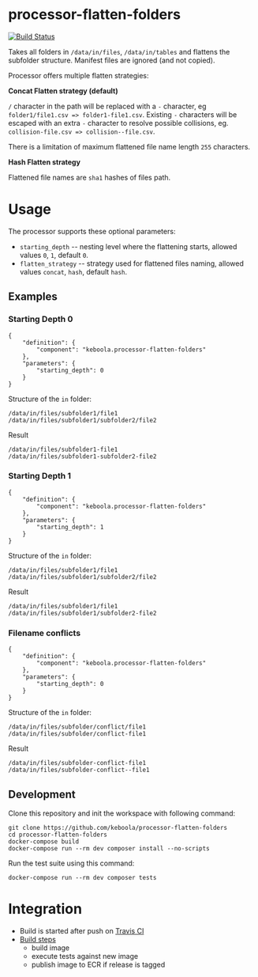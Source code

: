 # processor-flatten-folders

[![Build Status](https://travis-ci.org/keboola/processor-flatten-folders.svg?branch=master)](https://travis-ci.org/keboola/processor-flatten-folders)

Takes all folders in `/data/in/files`, `/data/in/tables` and flattens the subfolder structure.
Manifest files are ignored (and not copied).

Processor offers multiple flatten strategies:

**Concat Flatten strategy (default)**

`/` character in the path will be replaced with a `-` character, eg `folder1/file1.csv => folder1-file1.csv`. 
Existing `-` characters will be escaped with an extra `-` character to resolve possible collisions, eg. `collision-file.csv => collision--file.csv`. 

There is a limitation of maximum flattened file name length `255` characters.

**Hash Flatten strategy**

Flattened file names are `sha1` hashes of files path.

   
# Usage

The processor supports these optional parameters:

 - `starting_depth` -- nesting level where the flattening starts, allowed values `0`, `1`, default `0`.
 - `flatten_strategy` -- strategy used for flattened files naming, allowed values `concat`, `hash`, default `hash`.
## Examples

### Starting Depth 0

```
{
    "definition": {
        "component": "keboola.processor-flatten-folders"
    },
    "parameters": {
        "starting_depth": 0
    }
}

```

Structure of the `in` folder:

```
/data/in/files/subfolder1/file1
/data/in/files/subfolder1/subfolder2/file2
```

Result

```
/data/in/files/subfolder1-file1
/data/in/files/subfolder1-subfolder2-file2
```

### Starting Depth 1


```
{
    "definition": {
        "component": "keboola.processor-flatten-folders"
    },
    "parameters": {
        "starting_depth": 1
    }
}

```

Structure of the `in` folder:

```
/data/in/files/subfolder1/file1
/data/in/files/subfolder1/subfolder2/file2
```

Result

```
/data/in/files/subfolder1/file1
/data/in/files/subfolder1/subfolder2-file2
```

### Filename conflicts

```
{
    "definition": {
        "component": "keboola.processor-flatten-folders"
    },
    "parameters": {
        "starting_depth": 0
    }
}

```

Structure of the `in` folder:

```
/data/in/files/subfolder/conflict/file1
/data/in/files/subfolder/conflict-file1
```

Result

```
/data/in/files/subfolder-conflict-file1
/data/in/files/subfolder-conflict--file1
```

## Development
 
Clone this repository and init the workspace with following command:

```
git clone https://github.com/keboola/processor-flatten-folders
cd processor-flatten-folders
docker-compose build
docker-compose run --rm dev composer install --no-scripts
```

Run the test suite using this command:

```
docker-compose run --rm dev composer tests
```
 
# Integration
 - Build is started after push on [Travis CI](https://travis-ci.org/keboola/processor-flatten-folders)
 - [Build steps](https://github.com/keboola/processor-flatten-folders/blob/master/.travis.yml)
   - build image
   - execute tests against new image
   - publish image to ECR if release is tagged
